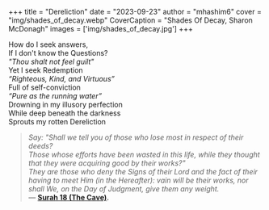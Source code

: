 +++
title = "Dereliction"
date = "2023-09-23"
author = "mhashim6"
cover = "img/shades_of_decay.webp"
CoverCaption = "Shades Of Decay, Sharon McDonagh"
images = ['img/shades_of_decay.jpg']
+++


How do I seek answers, \
If I don't know the Questions? \
*"Thou shalt not feel guilt"* \
Yet I seek Redemption \
*“Righteous, Kind, and Virtuous”* \
Full of self-conviction \
*“Pure as the running water”* \
Drowning in my illusory perfection \
While deep beneath the darkness \
Sprouts my rotten Dereliction 


> _Say: "Shall we tell you of those who lose most in respect of their deeds?_ \
> _Those whose efforts have been wasted in this life, while they thought that they were acquiring good by their works?"_ \
> _They are those who deny the Signs of their Lord and the fact of their having to meet Him (in the Hereafter): vain will be their works, nor shall We, on the Day of Judgment, give them any weight._ \
— __[Surah 18 (The Cave)](https://quran.com/18?startingVerse=103).__
